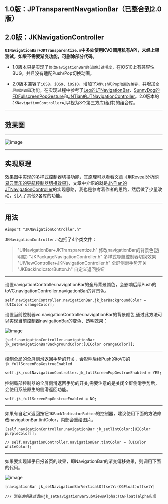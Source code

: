 ## 1.0版：JPTransparentNavgationBar（已整合到2.0版） ##
## 2.0版：JKNavigationController ##


**`UINavigationBar+JKTransparentize.m`中多处使用KVO调用私有API，未经上架测试，如果不需要渐变功能，可删除部分代码。**



* 1.0版本只是实现了`修改NavigationBar的(颜色)透明度`，在iOS10上有兼容性BUG，并且没有适配Push/Pop切换动画。

* 2.0版本兼容了`iOS8`、`iOS9`、`iOS10`，增加了`对Push和Pop动画的兼容`，并增加`全屏侧划返回`功能。在实现过程中参考了[Leo的LTNavigationBar](https://github.com/ltebean/LTNavigationBar)、[SunnyDog的FDFullscreenPopGesture](https://github.com/forkingdog/FDFullscreenPopGesture)和[JNTian的JTNavigationController](https://github.com/JNTian/JTNavigationController#jtnavigationcontroller)。2.0版本的`JKNavigationController`可以视为3个第三方库(组件)的组合库。

---

## 效果图 ##

----

![image](https://github.com/XiFengLang/JPTransparentNavgationBar/raw/master/NavigationBarGif.gif)

---


## 实现原理 ##

效果图中实现的多样式控制器切换功能，其原理可以看看文章[《用Reveal分析网易云音乐的导航控制器切换效果》](http://jerrytian.com/2016/01/07/用Reveal分析网易云音乐的导航控制器切换效果/)，文章中介绍的就是[JNTian的JTNavigationController](https://github.com/JNTian/JTNavigationController#jtnavigationcontroller)的实现思路，我也是参考着作者的思路，然后做了少量改动，引入了其他2各库的功能。

---

## 用法  ##


```Object-c
#import "JKNavigationController.h"
```

`JKNavigationController.h`包括了4个类文件：
> "UINavigationBar+JKTransparentize.h" 修改navigationBar的背景色(透明度)
> "JKPackageNavigationController.h" 多样式导航控制器切换效果
> "UIViewController+JKNavigationController.h" 全屏侧滑手势开关
> "JKBackIndicatorButton.h" 自定义返回按钮

---

设置navigationController.navigationBar的全局背景颜色，会影响后续Push的toVC.navigationController.navigationBar的背景色。
```Object-C
self.navigationController.navigationBar.jk_barBackgroundColor = [UIColor orangeColor];
```

设置当前控制器vc.navigationController.navigationBar的背景颜色,通过此方法可以实现当前控制器navigationBar的变色、透明效果：

![image](https://github.com/XiFengLang/JKNavigationController/blob/master/NavigationBarGif_1.gif)

```Object-C
[self.navigationController.navigationBar jk_setNavigationBarBackgroundColor:[UIColor orangeColor]];
```

---

控制全局的全屏侧滑返回手势的开关，会影响后续Push的toVC的`jk_fullScreenPopGestrueEnabled`
```Object-C
self.jk_rootNavigationController.jk_fullScreenPopGestrueEnabled = YES;
```

控制局部控制器的全屏侧滑返回手势的开关,需要注意的是关闭全屏侧滑手势后，会使用系统原生的侧滑返回功能。
```Object-C
self.jk_fullScreenPopGestrueEnabled = NO;
```

---

如果有自定义返回按钮`JKBackIndicatorButton`的控制器，建议使用下面的方法修改navigationBar.tintColor，内部会重绘图片。
```Object-C
[self.navigationController.navigationBar jk_setTintColor:[UIColor purpleColor]];

// self.navigationController.navigationBar.tintColor = [UIColor whiteColor];
```

--- 

如果要实现知乎日报首页的效果，即NavigationBar的渐变偏移效果，则调用下面的代码。

![image](https://github.com/XiFengLang/JKNavigationController/blob/master/NavigationBarGif_2.gif)

```Object-C
[navigationBar jk_setNavigationBarVerticalOffsetY:(CGFloat)offsetY]

/// 渐变透明通过调用jk_setNavigationBarSubViewsAlpha:(CGFloat)alpha实现
```






